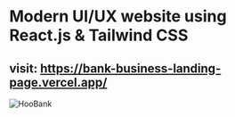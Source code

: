 # Modern UI/UX website using React.js & Tailwind CSS
## visit: https://bank-business-landing-page.vercel.app/
![HooBank](https://i.ibb.co/BK1Hn0x/Screenshot-2022-08-08-at-4-05-48-PM.png)


